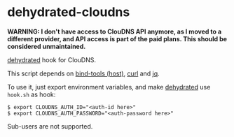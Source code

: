 # dehydrated-cloudns

**WARNING: I don't have access to ClouDNS API anymore, as I moved to a different provider, and API access is part of the paid plans. This should be considered unmaintained.**

[dehydrated](https://github.com/lukas2511/dehydrated) hook for ClouDNS.

This script depends on [bind-tools (host)](http://www.isc.org/software/bind), [curl](https://curl.haxx.se/) and [jq](https://stedolan.github.io/jq/).

To use it, just export environment variables, and make [dehydrated](https://github.com/lukas2511/dehydrated) use `hook.sh` as hook:

    $ export CLOUDNS_AUTH_ID="<auth-id here>"
    $ export CLOUDNS_AUTH_PASSWORD="<auth-password here>"

Sub-users are not supported.
